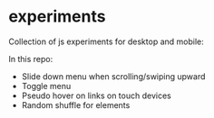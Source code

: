 experiments
===========

Collection of js experiments for desktop and mobile:

In this repo:

- Slide down menu when scrolling/swiping upward
- Toggle menu
- Pseudo hover on links on touch devices
- Random shuffle for elements
